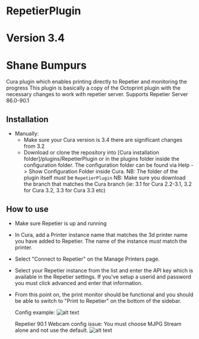 # RepetierPlugin
# Version 3.4
# Shane Bumpurs
Cura plugin which enables printing directly to Repetier and monitoring the progress  This plugin is basically a copy of the Octoprint plugin with the necessary changes to work with repetier server. Supports Repetier Server 86.0-90.1 

Installation
----
* Manually:
  - Make sure your Cura version is 3.4 there are significant changes from 3.2
  - Download or clone the repository into [Cura installation folder]/plugins/RepetierPlugin
    or in the plugins folder inside the configuration folder. The configuration folder can be
    found via Help -> Show Configuration Folder inside Cura.
    NB: The folder of the plugin itself *must* be ```RepetierPlugin```
    NB: Make sure you download the branch that matches the Cura branch (ie: 3.1 for Cura 2.2-3.1, 3.2 for Cura 3.2, 3.3 for Cura 3.3 etc)


How to use
----
- Make sure Repetier is up and running
- In Cura, add a Printer instance name that matches the 3d printer name you have added to Repetier.  The name of the instance _must_ match the printer.
- Select "Connect to Repetier" on the Manage Printers page.
- Select your Repetier instance from the list and enter the API key which is
  available in the Repetier settings.  If you've setup a userid and password you must click advanced and enter that information.
- From this point on, the print monitor should be functional and you should be
  able to switch to "Print to Repetier" on the bottom of the sidebar.
  
  Config example:
  ![alt text](https://user-images.githubusercontent.com/12956626/37628328-fae3cbc6-2ba6-11e8-93bc-2b138debe246.jpg "Config")

  Repetier 90.1 Webcam config issue:
  You must choose MJPG Stream alone and not use the default.
  ![alt text](https://user-images.githubusercontent.com/12956626/42852880-a54c0d1c-89f8-11e8-8541-bf9d691cbae4.jpg "Webcam Config")
